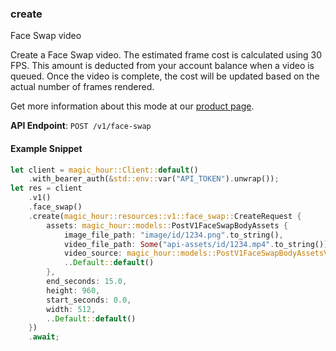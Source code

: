
### create <a name="create"></a>
Face Swap video

Create a Face Swap video. The estimated frame cost is calculated using 30 FPS. This amount is deducted from your account balance when a video is queued. Once the video is complete, the cost will be updated based on the actual number of frames rendered.
  
Get more information about this mode at our [product page](/products/face-swap).
  

**API Endpoint**: `POST /v1/face-swap`

#### Example Snippet

```rust
let client = magic_hour::Client::default()
    .with_bearer_auth(&std::env::var("API_TOKEN").unwrap());
let res = client
    .v1()
    .face_swap()
    .create(magic_hour::resources::v1::face_swap::CreateRequest {
        assets: magic_hour::models::PostV1FaceSwapBodyAssets {
            image_file_path: "image/id/1234.png".to_string(),
            video_file_path: Some("api-assets/id/1234.mp4".to_string()),
            video_source: magic_hour::models::PostV1FaceSwapBodyAssetsVideoSourceEnum::File,
            ..Default::default()
        },
        end_seconds: 15.0,
        height: 960,
        start_seconds: 0.0,
        width: 512,
        ..Default::default()
    })
    .await;
```

